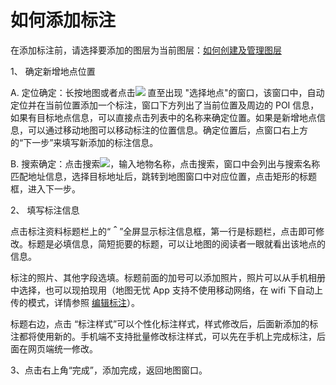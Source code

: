 # 如何添加标注

在添加标注前，请选择要添加的图层为当前图层：[如何创建及管理图层](/m-layers)

1、 确定新增地点位置

A. 定位确定：长按地图或者点击![](https://pic.dituwuyou.com/map%2Fpicture%2Fmobile%2Faddmark.png ) 直至出现 "选择地点"的窗口，该窗口中，自动定位并在当前位置添加一个标注，窗口下方列出了当前位置及周边的 POI 信息，如果有目标地点信息，可以直接点击列表中的名称来确定位置。如果是新增地点信息，可以通过移动地图可以移动标注的位置信息。确定位置后，点窗口右上方的“下一步”来填写新添加的标注信息。

B. 搜索确定：点击搜索![](https://pic.dituwuyou.com/map%2Fpicture%2Fsearch.png)，输入地物名称，点击搜索，窗口中会列出与搜索名称匹配地址信息，选择目标地址后，跳转到地图窗口中对应位置，点击矩形的标题框，进入下一步。

2、 填写标注信息

点击标注资料标题栏上的“**＾**”全屏显示标注信息框，第一行是标题栏，点击即可修改。标题是必填信息，简短扼要的标题，可以让地图的阅读者一眼就看出该地点的信息。

标注的照片、其他字段选填。标题前面的加号可以添加照片，照片可以从手机相册中选择，也可以现拍现用（地图无忧 App 支持不使用移动网络，在 wifi 下自动上传的模式，详情参照 [编辑标注](/m-editmark)）。

标题右边，点击 “标注样式”可以个性化标注样式，样式修改后，后面新添加的标注都将使用新的。手机端不支持批量修改标注样式，可以先在手机上完成标注，后面在网页端统一修改。

3、点击右上角“完成”，添加完成，返回地图窗口。

